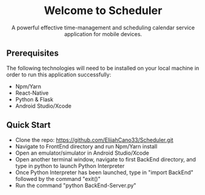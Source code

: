 <div align="center">
  
#  Welcome to Scheduler  

A powerful effective time-management and scheduling calendar service application for mobile devices.

</div>

## Prerequisites  
The following technologies will need to be installed on your local machine in order to run this application successfully:
*   Npm/Yarn  
*   React-Native  
*   Python & Flask  
*   Android Studio/Xcode  

## Quick Start
*   Clone the repo: https://github.com/ElijahCano33/Scheduler.git
*   Navigate to FrontEnd directory and run Npm/Yarn install
*   Open an emulator/simulator in Android Studio/Xcode
*   Open another terminal window, navigate to first BackEnd directory, and type in python to launch Python Interpreter
*   Once Python Interpreter has been launched, type in "import BackEnd" followed by the command "exit()"
*   Run the command "python BackEnd-Server.py"

